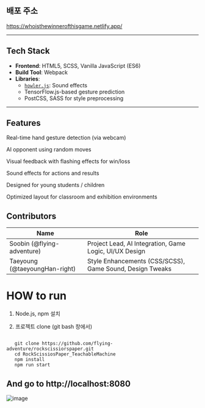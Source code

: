 ## 배포 주소
https://whoisthewinnerofthisgame.netlify.app/

---

## Tech Stack

- **Frontend**: HTML5, SCSS, Vanilla JavaScript (ES6)
- **Build Tool**: Webpack
- **Libraries**:
  - [`howler.js`](https://github.com/goldfire/howler.js): Sound effects
  - TensorFlow.js-based gesture prediction
  - PostCSS, SASS for style preprocessing

---

## Features
Real-time hand gesture detection (via webcam)

AI opponent using random moves

Visual feedback with flashing effects for win/loss

Sound effects for actions and results

Designed for young students / children

Optimized layout for classroom and exhibition environments

## Contributors

| Name                      | Role                                          |
|---------------------------|-----------------------------------------------|
| Soobin (@flying-adventure)       | Project Lead, AI Integration, Game Logic,  UI/UX Design |
| Taeyoung (@taeyoungHan-right)   | Style Enhancements (CSS/SCSS), Game Sound, Design Tweaks |

 
  
<h1>HOW to run</h1>

1. Node.js, npm 설치

2. 프로젝트 clone
(git bash 창에서)
<code>
   git clone https://github.com/flying-adventure/rockscissiorspaper.git
   cd RockScissiosPaper_TeachableMachine
   npm install
   npm run start
</code>
<h2>And go to http://localhost:8080</h2>

![image](https://github.com/user-attachments/assets/a2b6032a-5fa7-47ae-9fef-a1d02d69ea23)

